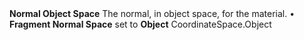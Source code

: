 <tr>
<td><strong>Normal Object Space</strong></td>
<td>The normal, in object space, for the material.</td>
<td>&#8226; <strong>Fragment Normal Space</strong> set to <strong>Object</strong></td>
<td>CoordinateSpace.Object</td>
</tr>
